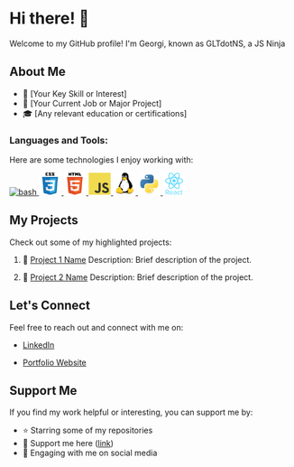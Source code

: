 <p align="left">
</p>

# Hi there! 👋

Welcome to my GitHub profile! I'm Georgi, known as GLTdotNS, a JS Ninja

## About Me

- 🌟 [Your Key Skill or Interest]
- 💼 [Your Current Job or Major Project]
- 🎓 [Any relevant education or certifications]

<h3 align="left">Languages and Tools:</h3>

Here are some technologies I enjoy working with:

<p align="left"> <a href="https://www.gnu.org/software/bash/" target="_blank" rel="noreferrer"> <img src="https://www.vectorlogo.zone/logos/gnu_bash/gnu_bash-icon.svg" alt="bash" width="40" height="40"/> </a> <a href="https://www.w3schools.com/css/" target="_blank" rel="noreferrer"> <img src="https://raw.githubusercontent.com/devicons/devicon/master/icons/css3/css3-original-wordmark.svg" alt="css3" width="40" height="40"/> </a> <a href="https://www.w3.org/html/" target="_blank" rel="noreferrer"> <img src="https://raw.githubusercontent.com/devicons/devicon/master/icons/html5/html5-original-wordmark.svg" alt="html5" width="40" height="40"/> </a> <a href="https://developer.mozilla.org/en-US/docs/Web/JavaScript" target="_blank" rel="noreferrer"> <img src="https://raw.githubusercontent.com/devicons/devicon/master/icons/javascript/javascript-original.svg" alt="javascript" width="40" height="40"/> </a> <a href="https://www.linux.org/" target="_blank" rel="noreferrer"> <img src="https://raw.githubusercontent.com/devicons/devicon/master/icons/linux/linux-original.svg" alt="linux" width="40" height="40"/> </a> <a href="https://www.python.org" target="_blank" rel="noreferrer"> <img src="https://raw.githubusercontent.com/devicons/devicon/master/icons/python/python-original.svg" alt="python" width="40" height="40"/> </a> <a href="https://reactjs.org/" target="_blank" rel="noreferrer"> <img src="https://raw.githubusercontent.com/devicons/devicon/master/icons/react/react-original-wordmark.svg" alt="react" width="40" height="40"/> </a> </p>

## My Projects

Check out some of my highlighted projects:

1. 🌟 [Project 1 Name](link)
   Description: Brief description of the project.
   
2. 🚀 [Project 2 Name](link)
   Description: Brief description of the project.

## Let's Connect

Feel free to reach out and connect with me on:

- [LinkedIn](https://www.linkedin.com/in/georgi-tonkov/)

- [Portfolio Website](link)

## Support Me

If you find my work helpful or interesting, you can support me by:

- ⭐️ Starring some of my repositories
- 📢 Support me here ([link](https://www.noncreativeblog.net/donate))
- 💬 Engaging with me on social media
